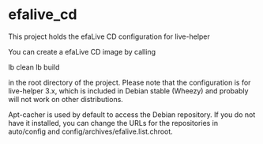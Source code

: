 efalive_cd
==========

This project holds the efaLive CD configuration for live-helper

You can create a efaLive CD image by calling

lb clean
lb build

in the root directory of the project. Please note that the configuration is for live-helper 3.x, which is included in Debian stable (Wheezy) and probably will not work on other distributions.

Apt-cacher is used by default to access the Debian repository. If you do not have it installed, you can change the URLs for the repositories in auto/config and config/archives/efalive.list.chroot.

